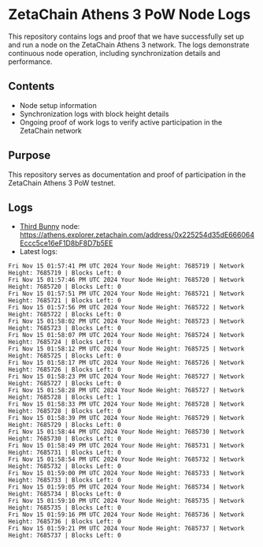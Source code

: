 # ZetaChain Athens 3 PoW Node Logs
This repository contains logs and proof that we have successfully set up and run a node on the ZetaChain Athens 3 network. The logs demonstrate continuous node operation, including synchronization details and performance.

## Contents
- Node setup information
- Synchronization logs with block height details
- Ongoing proof of work logs to verify active participation in the ZetaChain network

## Purpose
This repository serves as documentation and proof of participation in the ZetaChain Athens 3 PoW testnet.

## Logs

- [Third Bunny](https://thirdbunny.xyz/) node: https://athens.explorer.zetachain.com/address/0x225254d35dE666064Eccc5ce16eF1D8bF8D7b5EE
- Latest logs:
```
Fri Nov 15 01:57:41 PM UTC 2024 Your Node Height: 7685719 | Network Height: 7685719 | Blocks Left: 0
Fri Nov 15 01:57:46 PM UTC 2024 Your Node Height: 7685720 | Network Height: 7685720 | Blocks Left: 0
Fri Nov 15 01:57:51 PM UTC 2024 Your Node Height: 7685721 | Network Height: 7685721 | Blocks Left: 0
Fri Nov 15 01:57:56 PM UTC 2024 Your Node Height: 7685722 | Network Height: 7685722 | Blocks Left: 0
Fri Nov 15 01:58:02 PM UTC 2024 Your Node Height: 7685723 | Network Height: 7685723 | Blocks Left: 0
Fri Nov 15 01:58:07 PM UTC 2024 Your Node Height: 7685724 | Network Height: 7685724 | Blocks Left: 0
Fri Nov 15 01:58:12 PM UTC 2024 Your Node Height: 7685725 | Network Height: 7685725 | Blocks Left: 0
Fri Nov 15 01:58:17 PM UTC 2024 Your Node Height: 7685726 | Network Height: 7685726 | Blocks Left: 0
Fri Nov 15 01:58:23 PM UTC 2024 Your Node Height: 7685727 | Network Height: 7685727 | Blocks Left: 0
Fri Nov 15 01:58:28 PM UTC 2024 Your Node Height: 7685727 | Network Height: 7685728 | Blocks Left: 1
Fri Nov 15 01:58:33 PM UTC 2024 Your Node Height: 7685728 | Network Height: 7685728 | Blocks Left: 0
Fri Nov 15 01:58:39 PM UTC 2024 Your Node Height: 7685729 | Network Height: 7685729 | Blocks Left: 0
Fri Nov 15 01:58:44 PM UTC 2024 Your Node Height: 7685730 | Network Height: 7685730 | Blocks Left: 0
Fri Nov 15 01:58:49 PM UTC 2024 Your Node Height: 7685731 | Network Height: 7685731 | Blocks Left: 0
Fri Nov 15 01:58:54 PM UTC 2024 Your Node Height: 7685732 | Network Height: 7685732 | Blocks Left: 0
Fri Nov 15 01:59:00 PM UTC 2024 Your Node Height: 7685733 | Network Height: 7685733 | Blocks Left: 0
Fri Nov 15 01:59:05 PM UTC 2024 Your Node Height: 7685734 | Network Height: 7685734 | Blocks Left: 0
Fri Nov 15 01:59:10 PM UTC 2024 Your Node Height: 7685735 | Network Height: 7685735 | Blocks Left: 0
Fri Nov 15 01:59:16 PM UTC 2024 Your Node Height: 7685736 | Network Height: 7685736 | Blocks Left: 0
Fri Nov 15 01:59:21 PM UTC 2024 Your Node Height: 7685737 | Network Height: 7685737 | Blocks Left: 0
```
